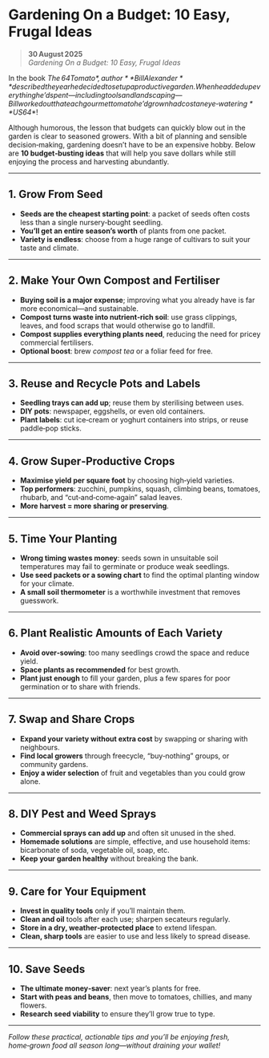 # Gardening On a Budget: 10 Easy, Frugal Ideas

> **30 August 2025**  
> *Gardening On a Budget: 10 Easy, Frugal Ideas*

In the book *The $64 Tomato*, author **Bill Alexander** described the year he decided to set up a productive garden. When he added up everything he’d spent—including tools and landscaping—Bill worked out that each gourmet tomato he’d grown had cost an eye‑watering **US$64**!  

Although humorous, the lesson that budgets can quickly blow out in the garden is clear to seasoned growers. With a bit of planning and sensible decision‑making, gardening doesn’t have to be an expensive hobby. Below are **10 budget‑busting ideas** that will help you save dollars while still enjoying the process and harvesting abundantly.

---

## 1. Grow From Seed

- **Seeds are the cheapest starting point**: a packet of seeds often costs less than a single nursery‑bought seedling.
- **You’ll get an entire season’s worth** of plants from one packet.
- **Variety is endless**: choose from a huge range of cultivars to suit your taste and climate.

---

## 2. Make Your Own Compost and Fertiliser

- **Buying soil is a major expense**; improving what you already have is far more economical—and sustainable.
- **Compost turns waste into nutrient‑rich soil**: use grass clippings, leaves, and food scraps that would otherwise go to landfill.
- **Compost supplies everything plants need**, reducing the need for pricey commercial fertilisers.
- **Optional boost**: brew *compost tea* or a foliar feed for free.

---

## 3. Reuse and Recycle Pots and Labels

- **Seedling trays can add up**; reuse them by sterilising between uses.
- **DIY pots**: newspaper, eggshells, or even old containers.
- **Plant labels**: cut ice‑cream or yoghurt containers into strips, or reuse paddle‑pop sticks.

---

## 4. Grow Super‑Productive Crops

- **Maximise yield per square foot** by choosing high‑yield varieties.
- **Top performers**: zucchini, pumpkins, squash, climbing beans, tomatoes, rhubarb, and “cut‑and‑come‑again” salad leaves.
- **More harvest = more sharing or preserving**.

---

## 5. Time Your Planting

- **Wrong timing wastes money**: seeds sown in unsuitable soil temperatures may fail to germinate or produce weak seedlings.
- **Use seed packets or a sowing chart** to find the optimal planting window for your climate.
- **A small soil thermometer** is a worthwhile investment that removes guesswork.

---

## 6. Plant Realistic Amounts of Each Variety

- **Avoid over‑sowing**: too many seedlings crowd the space and reduce yield.
- **Space plants as recommended** for best growth.
- **Plant just enough** to fill your garden, plus a few spares for poor germination or to share with friends.

---

## 7. Swap and Share Crops

- **Expand your variety without extra cost** by swapping or sharing with neighbours.
- **Find local growers** through freecycle, “buy‑nothing” groups, or community gardens.
- **Enjoy a wider selection** of fruit and vegetables than you could grow alone.

---

## 8. DIY Pest and Weed Sprays

- **Commercial sprays can add up** and often sit unused in the shed.
- **Homemade solutions** are simple, effective, and use household items: bicarbonate of soda, vegetable oil, soap, etc.
- **Keep your garden healthy** without breaking the bank.

---

## 9. Care for Your Equipment

- **Invest in quality tools** only if you’ll maintain them.
- **Clean and oil** tools after each use; sharpen secateurs regularly.
- **Store in a dry, weather‑protected place** to extend lifespan.
- **Clean, sharp tools** are easier to use and less likely to spread disease.

---

## 10. Save Seeds

- **The ultimate money‑saver**: next year’s plants for free.
- **Start with peas and beans**, then move to tomatoes, chillies, and many flowers.
- **Research seed viability** to ensure they’ll grow true to type.

---

*Follow these practical, actionable tips and you’ll be enjoying fresh, home‑grown food all season long—without draining your wallet!*